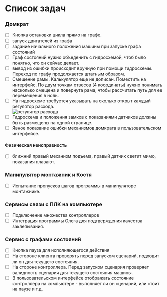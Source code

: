 # Список задач

### Домкрат
- [ ] Кнопка остановки цикла прямо на графе.
- [ ] запуск двигателей из графа
- [ ] задание начального положения машины при запуске графа состояний
- [ ] Граф состояний нужно объеденить с гидросхемой, чтоб было понятно, что он сейчас делает. 
- [ ] вывод из ошибки происходит вручную при помощи гидросхемы. Переход по графу продолжается штатным образом.
- [ ] Смещение рамы. Калькулятор еще не дописан. Поместить на интерфейс. По двум точкам отвесов (4 координаты) нужно понимать насколько смещена и повернута рама, чтобы рассчитать путь для ее перемещения в ноль.
- [ ] На гидросхеме требуется указывать на сколько открыт каждый регулятор расхода.  
	![регулятор расхода](https://i.ibb.co/5Rg51M3/image.png)
- [ ] Гидросхема и положения замков с показаниями датчиков должны быть размещены на одной странице.
- [ ] Явное показание ошибки механизмов домкрата в пользовательском интерфейсе.

#### Физическая неисправность
- [ ] ближний правый механизм подъема, правый датчик светит мимо, показания плавают.

### Манипулятор монтажник и Костя

- [ ] Испытание пропусков шагов программы в манипуляторе монтажнике.

### Сервисы связи с ПЛК на компьютере
- [ ] Подключение множества контроллеров 
- [ ] Интеграция программы Олега для подтверждения качества заклепывания.

### Сервис с графами состояний
- [ ] Кнопка пауза для исполняющегося действия
- [ ] На стороне клиента проверять перед запуском сценарий, подходит ли он для текущего состояния. 
- [ ] На стороне контроллера. Перед запуском сценария проверяет валидность сценария для текущего состояния машины. 
- [ ] В пользовательском интерфейсе отображать состояние контроллера на компьютере - выполняет ли он сценарий, или стоит на паузе и т.д. 